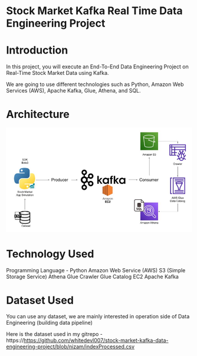# Stock Market Kafka Real Time Data Engineering Project

# Introduction
In this project, you will execute an End-To-End Data Engineering Project on Real-Time Stock Market Data using Kafka.

We are going to use different technologies such as Python, Amazon Web Services (AWS), Apache Kafka, Glue, Athena, and SQL.

# Architecture

![Architecture](Architecture.jpg)


# Technology Used
Programming Language - Python
Amazon Web Service (AWS)
S3 (Simple Storage Service)
Athena
Glue Crawler
Glue Catalog
EC2
Apache Kafka



# Dataset Used
You can use any dataset, we are mainly interested in operation side of Data Engineering (building data pipeline)

Here is the dataset used in my gitrepo - https://https://github.com/whitedevl007/stock-market-kafka-data-engineering-project/blob/nizam/indexProcessed.csv